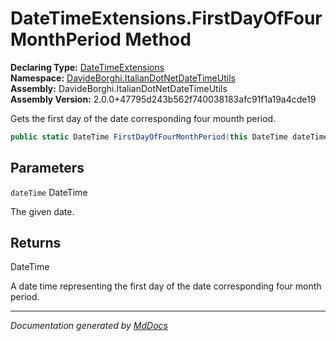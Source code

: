 ﻿<!--  
  <auto-generated>   
    The contents of this file were generated by a tool.  
    Changes to this file may be list if the file is regenerated  
  </auto-generated>   
-->

# DateTimeExtensions.FirstDayOfFourMonthPeriod Method

**Declaring Type:** [DateTimeExtensions](../index.md)  
**Namespace:** [DavideBorghi.ItalianDotNetDateTimeUtils](../../index.md)  
**Assembly:** DavideBorghi.ItalianDotNetDateTimeUtils  
**Assembly Version:** 2.0.0+47795d243b562f740038183afc91f1a19a4cde19

Gets the first day of the date corresponding four mounth period.

```csharp
public static DateTime FirstDayOfFourMonthPeriod(this DateTime dateTime);
```

## Parameters

`dateTime`  DateTime

The given date.

## Returns

DateTime

A date time representing the first day of the date corresponding four month period.

___

*Documentation generated by [MdDocs](https://github.com/ap0llo/mddocs)*
